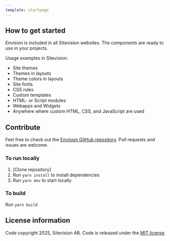 ```yaml
---
template: startpage
---
```


## How to get started

Envision is included in all Sitevision websites. The components are ready to use in your projects.

Usage examples in Sitevision:

- Site themes
- Themes in layouts
- Theme colors in layouts
- Site fonts
- CSS rules
- Custom templates
- HTML- or Script modules
- Webapps and Widgets
- Anywhere where custom HTML, CSS, and JavaScript are used

## Contribute

Feel free to check out the [Envision GitHub repository](https://github.com/sitevision/envision). Pull requests and issues are welcome.

### To run locally

1. [Clone repository]
2. Run `yarn install` to install dependencies
3. Run `yarn dev` to start locally

### To build

Run `yarn build`

## License information

Code copyright 2025, Sitevision AB. Code is released under the [MIT license](https://github.com/sitevision/envision/blob/master/LICENSE)
